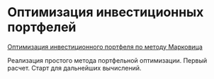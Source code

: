 # Оптимизация инвестиционных портфелей

[Оптимизация инвестиционного портфеля по методу Марковица](%D0%BF%D1%80%D0%BE%D1%81%D1%82%D0%BE%D0%B9_%D0%BF%D0%BE%D1%80%D1%82%D1%84%D0%B5%D0%BB%D1%8C.ipynb)

Реализация простого метода портфельной оптимизации. Первый расчет. Старт для дальнейших вычислений.
